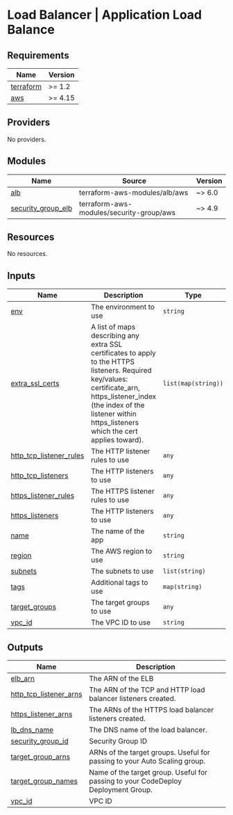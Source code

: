 # Load Balancer | Application Load Balance

<!-- BEGINNING OF PRE-COMMIT-TERRAFORM DOCS HOOK -->
## Requirements

| Name | Version |
|------|---------|
| <a name="requirement_terraform"></a> [terraform](#requirement\_terraform) | >= 1.2 |
| <a name="requirement_aws"></a> [aws](#requirement\_aws) | >= 4.15 |

## Providers

No providers.

## Modules

| Name | Source | Version |
|------|--------|---------|
| <a name="module_alb"></a> [alb](#module\_alb) | terraform-aws-modules/alb/aws | ~> 6.0 |
| <a name="module_security_group_elb"></a> [security\_group\_elb](#module\_security\_group\_elb) | terraform-aws-modules/security-group/aws | ~> 4.9 |

## Resources

No resources.

## Inputs

| Name | Description | Type | Default | Required |
|------|-------------|------|---------|:--------:|
| <a name="input_env"></a> [env](#input\_env) | The environment to use | `string` | n/a | yes |
| <a name="input_extra_ssl_certs"></a> [extra\_ssl\_certs](#input\_extra\_ssl\_certs) | A list of maps describing any extra SSL certificates to apply to the HTTPS listeners. Required key/values: certificate\_arn, https\_listener\_index (the index of the listener within https\_listeners which the cert applies toward). | `list(map(string))` | `[]` | no |
| <a name="input_http_tcp_listener_rules"></a> [http\_tcp\_listener\_rules](#input\_http\_tcp\_listener\_rules) | The HTTP listener rules to use | `any` | `[]` | no |
| <a name="input_http_tcp_listeners"></a> [http\_tcp\_listeners](#input\_http\_tcp\_listeners) | The HTTP listeners to use | `any` | `[]` | no |
| <a name="input_https_listener_rules"></a> [https\_listener\_rules](#input\_https\_listener\_rules) | The HTTPS listener rules to use | `any` | `[]` | no |
| <a name="input_https_listeners"></a> [https\_listeners](#input\_https\_listeners) | The HTTP listeners to use | `any` | `[]` | no |
| <a name="input_name"></a> [name](#input\_name) | The name of the app | `string` | n/a | yes |
| <a name="input_region"></a> [region](#input\_region) | The AWS region to use | `string` | n/a | yes |
| <a name="input_subnets"></a> [subnets](#input\_subnets) | The subnets to use | `list(string)` | n/a | yes |
| <a name="input_tags"></a> [tags](#input\_tags) | Additional tags to use | `map(string)` | `{}` | no |
| <a name="input_target_groups"></a> [target\_groups](#input\_target\_groups) | The target groups to use | `any` | n/a | yes |
| <a name="input_vpc_id"></a> [vpc\_id](#input\_vpc\_id) | The VPC ID to use | `string` | n/a | yes |

## Outputs

| Name | Description |
|------|-------------|
| <a name="output_elb_arn"></a> [elb\_arn](#output\_elb\_arn) | The ARN of the ELB |
| <a name="output_http_tcp_listener_arns"></a> [http\_tcp\_listener\_arns](#output\_http\_tcp\_listener\_arns) | The ARN of the TCP and HTTP load balancer listeners created. |
| <a name="output_https_listener_arns"></a> [https\_listener\_arns](#output\_https\_listener\_arns) | The ARNs of the HTTPS load balancer listeners created. |
| <a name="output_lb_dns_name"></a> [lb\_dns\_name](#output\_lb\_dns\_name) | The DNS name of the load balancer. |
| <a name="output_security_group_id"></a> [security\_group\_id](#output\_security\_group\_id) | Security Group ID |
| <a name="output_target_group_arns"></a> [target\_group\_arns](#output\_target\_group\_arns) | ARNs of the target groups. Useful for passing to your Auto Scaling group. |
| <a name="output_target_group_names"></a> [target\_group\_names](#output\_target\_group\_names) | Name of the target group. Useful for passing to your CodeDeploy Deployment Group. |
| <a name="output_vpc_id"></a> [vpc\_id](#output\_vpc\_id) | VPC ID |
<!-- END OF PRE-COMMIT-TERRAFORM DOCS HOOK -->
